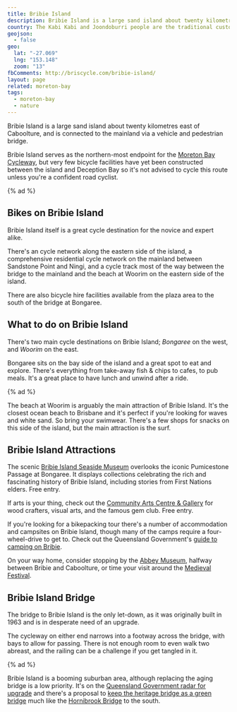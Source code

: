 ```yaml
---
title: Bribie Island
description: Bribie Island is a large sand island about twenty kilometres east of Caboolture, and is connected to the mainland via a vehicle and pedestrian bridge.
country: The Kabi Kabi and Joondoburri people are the traditional custodians of the land we now call Bribie Island.
geojson:
  - false
geo:
  lat: "-27.069"
  lng: "153.148"
  zoom: "13"
fbComments: http://briscycle.com/bribie-island/
layout: page
related: moreton-bay
tags:
  - moreton-bay
  - nature
---
```


Bribie Island is a large sand island about twenty kilometres east of Caboolture, and is connected to the mainland via a vehicle and pedestrian bridge.

Bribie Island serves as the northern-most endpoint for the <a href="../moreton-bay-cycleway/">Moreton Bay Cycleway</a>, but very few bicycle facilities have yet been constructed between the island and Deception Bay so it's not advised to cycle this route unless you're a confident road cyclist.

{% ad %}

## Bikes on Bribie Island

Bribie Island itself is a great cycle destination for the novice and expert alike.

There's an cycle network along the eastern side of the island, a comprehensive residential cycle network on the mainland between Sandstone Point and Ningi, and a cycle track most of the way between the bridge to the mainland and the beach at Woorim on the eastern side of the island.

There are also bicycle hire facilities available from the plaza area to the south of the bridge at Bongaree.

## What to do on Bribie Island

There's two main cycle destinations on Bribie Island; _Bongaree_ on the west, and _Woorim_ on the east.

Bongaree sits on the bay side of the island and a great spot to eat and explore. There's everything from take-away fish & chips to cafes, to pub meals. It's a great place to have lunch and unwind after a ride.

{% ad %}

The beach at Woorim is arguably the main attraction of Bribie Island. It's the closest ocean beach to Brisbane and it's perfect if you're looking for waves and white sand. So bring your swimwear. There's a few shops for snacks on this side of the island, but the main attraction is the surf.

## Bribie Island Attractions

The scenic [Bribie Island Seaside Museum](https://www.moretonbay.qld.gov.au/Galleries-Museums/Locations/Seaside-Museum) overlooks the iconic Pumicestone Passage at Bongaree. It displays collections celebrating the rich and fascinating history of Bribie Island, including stories from First Nations elders. Free entry.

If arts is your thing, check out the [Community Arts Centre & Gallery](https://www.bribieartscentre.com.au/) for wood crafters, visual arts, and the famous gem club. Free entry.

If you're looking for a bikepacking tour there's a number of accommodation and campsites on Bribie Island, though many of the camps require a four-wheel-drive to get to. Check out the Queensland Government's [guide to camping on Bribie](https://parks.des.qld.gov.au/parks/bribie-island/camping).

On your way home, consider stopping by the [Abbey Museum](https://abbeymuseum.com.au/), halfway between Bribie and Caboolture, or time your visit around the [Medieval Festival](https://www.abbeymedievalfestival.com/).

## Bribie Island Bridge

The bridge to Bribie Island is the only let-down, as it was originally built in 1963 and is in desperate need of an upgrade.

The cycleway on either end narrows into a footway across the bridge, with bays to allow for passing. There is not enough room to even walk two abreast, and the railing can be a challenge if you get tangled in it.

{% ad %}

Bribie Island is a booming suburban area, although replacing the aging bridge is a low priority. It's on the [Queensland Government radar for upgrade](https://www.tmr.qld.gov.au/projects/caboolture-bribie-island-road-bribie-island-bridge-planning) and there's a proposal to [keep the heritage bridge as a green bridge](https://www.moretonbay.qld.gov.au/News/Media/Save-Bribie-Bridge-By-Turning-it-Green) much like the [Hornibrook Bridge](../hornibrook-bridge/) to the south.
